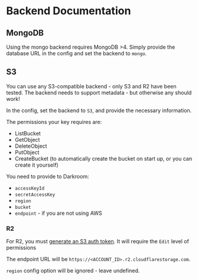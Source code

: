 # Backend Documentation

## MongoDB

Using the mongo backend requires MongoDB >4. Simply provide the database URL in the config and set the backend to `mongo`.

## S3

You can use any S3-compatible backend - only S3 and R2 have been tested. The backend needs to support metadata - but otherwise any should work!

In the config, set the backend to `S3`, and provide the necessary information.

The permissions your key requires are:
 - ListBucket
 - GetObject
 - DeleteObject
 - PutObject
 - CreateBucket (to automatically create the bucket on start up, or you can create it yourself)

You need to provide to Darkroom:
 - `accessKeyId`
 - `secretAccessKey`
 - `region`
 - `bucket`
 - `endpoint` - if you are not using AWS

### R2

For R2, you must [generate an S3 auth token](https://developers.cloudflare.com/r2/api/s3/tokens/). It will require the `Edit` level of permissions

The endpoint URL will be `https://<ACCOUNT_ID>.r2.cloudflarestorage.com`.

`region` config option will be ignored - leave undefined.
